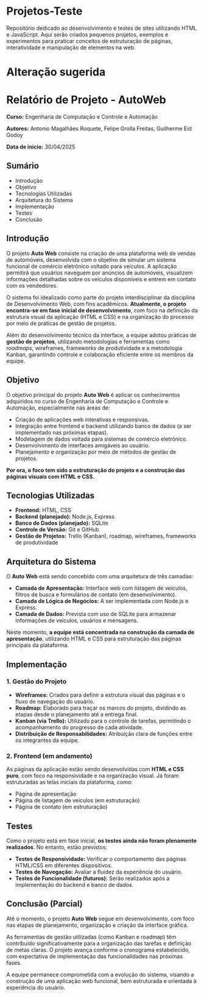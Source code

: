 # Projetos-Teste
Repositório dedicado ao desenvolvimento e testes de sites utilizando HTML e JavaScript. Aqui serão criados pequenos projetos, exemplos e experimentos para praticar conceitos de estruturação de páginas, interatividade e manipulação de elementos na web.










<h1>Alteração sugerida</h1>

<h1>Relatório de Projeto - AutoWeb</h1>

<p><strong>Curso:</strong> Engenharia de Computação e Controle e Automação</p>
<p><strong>Autores:</strong> Antonio Magalhães Roquete, Felipe Grolla Freitas, Guilherme Eid Godoy</p>
<p><strong>Data de início:</strong> 30/04/2025</p>

<h2>Sumário</h2>
<ul>
  <li>Introdução</li>
  <li>Objetivo</li>
  <li>Tecnologias Utilizadas</li>
  <li>Arquitetura do Sistema</li>
  <li>Implementação</li>
  <li>Testes</li>
  <li>Conclusão</li>
</ul>

<h2>Introdução</h2>
<p>O projeto <strong>Auto Web</strong> consiste na criação de uma plataforma web de vendas de automóveis, desenvolvida com o objetivo de simular um sistema funcional de comércio eletrônico voltado para veículos. A aplicação permitirá que usuários naveguem por anúncios de automóveis, visualizem informações detalhadas sobre os veículos disponíveis e entrem em contato com os vendedores.</p>

<p>O sistema foi idealizado como parte do projeto interdisciplinar da disciplina de Desenvolvimento Web, com fins acadêmicos. <strong>Atualmente, o projeto encontra-se em fase inicial de desenvolvimento</strong>, com foco na definição da estrutura visual da aplicação (HTML e CSS) e na organização do processo por meio de práticas de gestão de projetos.</p>

<p>Além do desenvolvimento técnico da interface, a equipe adotou práticas de <strong>gestão de projetos</strong>, utilizando metodologias e ferramentas como <em>roadmaps</em>, wireframes, frameworks de produtividade e a metodologia Kanban, garantindo controle e colaboração eficiente entre os membros da equipe.</p>

<h2>Objetivo</h2>
<p>O objetivo principal do projeto <strong>Auto Web</strong> é aplicar os conhecimentos adquiridos no curso de Engenharia de Computação e Controle e Automação, especialmente nas áreas de:</p>
<ul>
  <li>Criação de aplicações web interativas e responsivas.</li>
  <li>Integração entre frontend e backend utilizando banco de dados (a ser implementado nas próximas etapas).</li>
  <li>Modelagem de dados voltada para sistemas de comércio eletrônico.</li>
  <li>Desenvolvimento de interfaces amigáveis ao usuário.</li>
  <li>Planejamento e organização por meio de métodos de gestão de projetos.</li>
</ul>
<p><strong>Por ora, o foco tem sido a estruturação do projeto e a construção das páginas visuais com HTML e CSS.</strong></p>

<h2>Tecnologias Utilizadas</h2>
<ul>
  <li><strong>Frontend:</strong> HTML, CSS</li>
  <li><strong>Backend (planejado):</strong> Node.js, Express</li>
  <li><strong>Banco de Dados (planejado):</strong> SQLite</li>
  <li><strong>Controle de Versão:</strong> Git e GitHub</li>
  <li><strong>Gestão de Projetos:</strong> Trello (Kanban), roadmap, wireframes, frameworks de produtividade</li>
</ul>

<h2>Arquitetura do Sistema</h2>
<p>O <strong>Auto Web</strong> está sendo concebido com uma arquitetura de três camadas:</p>
<ul>
  <li><strong>Camada de Apresentação:</strong> Interface web com listagem de veículos, filtros de busca e formulários de contato (em desenvolvimento).</li>
  <li><strong>Camada de Lógica de Negócios:</strong> A ser implementada com Node.js e Express.</li>
  <li><strong>Camada de Dados:</strong> Prevista com uso de SQLite para armazenar informações de veículos, usuários e mensagens.</li>
</ul>
<p>Neste momento, <strong>a equipe está concentrada na construção da camada de apresentação</strong>, utilizando HTML e CSS para estruturação das páginas principais da plataforma.</p>

<h2>Implementação</h2>

<h3>1. Gestão do Projeto</h3>
<ul>
  <li><strong>Wireframes:</strong> Criados para definir a estrutura visual das páginas e o fluxo de navegação do usuário.</li>
  <li><strong>Roadmap:</strong> Elaborado para traçar os marcos do projeto, dividindo as etapas desde o planejamento até a entrega final.</li>
  <li><strong>Kanban (via Trello):</strong> Utilizado para o controle de tarefas, permitindo o acompanhamento do progresso de cada atividade.</li>
  <li><strong>Distribuição de Responsabilidades:</strong> Atribuição clara de funções entre os integrantes da equipe.</li>
</ul>

<h3>2. Frontend (em andamento)</h3>
<p>As páginas da aplicação estão sendo desenvolvidas com <strong>HTML e CSS puro</strong>, com foco na responsividade e na organização visual. Já foram estruturadas as telas iniciais da plataforma, como:</p>
<ul>
  <li>Página de apresentação</li>
  <li>Página de listagem de veículos (em estruturação)</li>
  <li>Página de contato (em estruturação)</li>
</ul>

<h2>Testes</h2>
<p>Como o projeto está em fase inicial, <strong>os testes ainda não foram plenamente realizados</strong>. No entanto, estão previstos:</p>
<ul>
  <li><strong>Testes de Responsividade:</strong> Verificar o comportamento das páginas HTML/CSS em diferentes dispositivos.</li>
  <li><strong>Testes de Navegação:</strong> Avaliar a fluidez da experiência do usuário.</li>
  <li><strong>Testes de Funcionalidade (futuros):</strong> Serão realizados após a implementação do backend e banco de dados.</li>
</ul>

<h2>Conclusão (Parcial)</h2>
<p>Até o momento, o projeto <strong>Auto Web</strong> segue em desenvolvimento, com foco nas etapas de planejamento, organização e criação da interface gráfica.</p>

<p>As ferramentas de gestão utilizadas (como Kanban e roadmap) têm contribuído significativamente para a organização das tarefas e definição de metas claras. O projeto avança conforme o cronograma estabelecido, com expectativa de implementação das funcionalidades nas próximas fases.</p>

<p>A equipe permanece comprometida com a evolução do sistema, visando a construção de uma aplicação web funcional, bem estruturada e orientada à experiência do usuário.</p>
